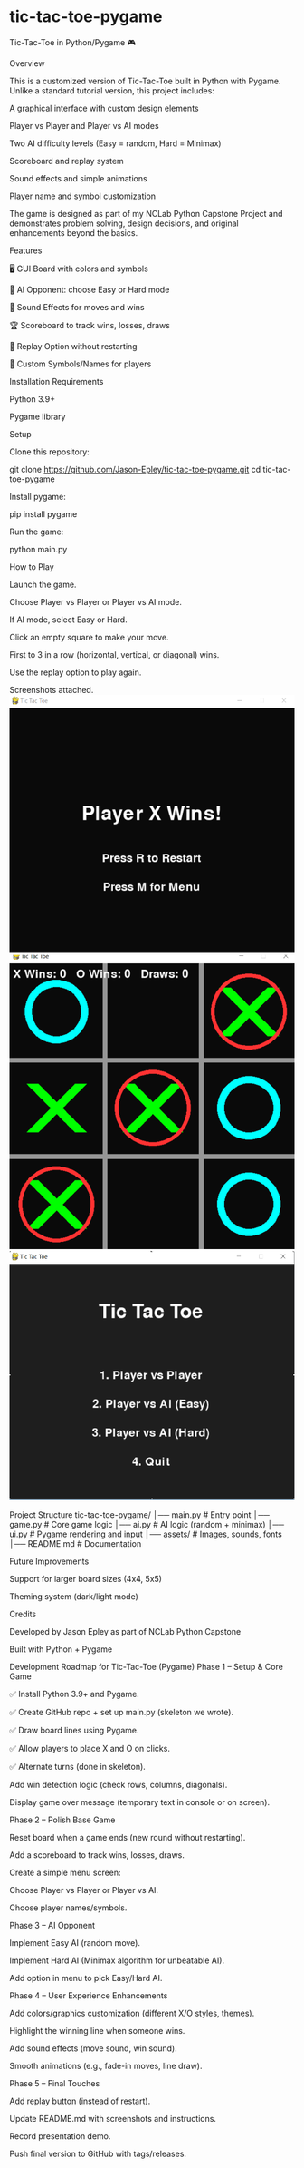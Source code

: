 # tic-tac-toe-pygame
Tic-Tac-Toe in Python/Pygame 🎮

Overview

  This is a customized version of Tic-Tac-Toe built in Python with Pygame. Unlike a standard tutorial version, this project includes:
  
  A graphical interface with custom design elements
  
  Player vs Player and Player vs AI modes
  
  Two AI difficulty levels (Easy = random, Hard = Minimax)
  
  Scoreboard and replay system
  
  Sound effects and simple animations
  
  Player name and symbol customization
  
  The game is designed as part of my NCLab Python Capstone Project and demonstrates problem solving, design decisions, and original enhancements beyond the basics.

Features

  🖥️ GUI Board with colors and symbols
  
  🤖 AI Opponent: choose Easy or Hard mode
  
  🎵 Sound Effects for moves and wins
  
  🏆 Scoreboard to track wins, losses, draws
  
  🔄 Replay Option without restarting
  
  🎨 Custom Symbols/Names for players

Installation Requirements

  Python 3.9+
  
  Pygame library

Setup

  Clone this repository:
  
  git clone https://github.com/Jason-Epley/tic-tac-toe-pygame.git
  cd tic-tac-toe-pygame


Install pygame:

  pip install pygame


Run the game:

  python main.py

How to Play

  Launch the game.
  
  Choose Player vs Player or Player vs AI mode.
  
  If AI mode, select Easy or Hard.
  
  Click an empty square to make your move.
  
  First to 3 in a row (horizontal, vertical, or diagonal) wins.
  
  Use the replay option to play again.

Screenshots attached.
![image alt](https://github.com/Jason-Epley/tic-tac-toe-pygame/blob/main/tic_tac_toe_pygame_img_3.PNG)
![image alt](https://github.com/Jason-Epley/tic-tac-toe-pygame/blob/main/tic_tac_toe_pygame_img_2.PNG)
![image alt](https://github.com/Jason-Epley/tic-tac-toe-pygame/blob/main/tic_tac_toe_pygame_img_1.PNG)

Project Structure
  tic-tac-toe-pygame/
  │── main.py          # Entry point
  │── game.py          # Core game logic
  │── ai.py            # AI logic (random + minimax)
  │── ui.py            # Pygame rendering and input
  │── assets/          # Images, sounds, fonts
  │── README.md        # Documentation

Future Improvements

  Support for larger board sizes (4x4, 5x5)
  
  Theming system (dark/light mode)
  
  Credits
  
  Developed by Jason Epley as part of NCLab Python Capstone
  
  Built with Python + Pygame


Development Roadmap for Tic-Tac-Toe (Pygame)
Phase 1 – Setup & Core Game

  ✅ Install Python 3.9+ and Pygame.
  
  ✅ Create GitHub repo + set up main.py (skeleton we wrote).
  
  ✅ Draw board lines using Pygame.
  
  ✅ Allow players to place X and O on clicks.
  
  ✅ Alternate turns (done in skeleton).
  
  Add win detection logic (check rows, columns, diagonals).
  
  Display game over message (temporary text in console or on screen).

Phase 2 – Polish Base Game

  Reset board when a game ends (new round without restarting).
  
  Add a scoreboard to track wins, losses, draws.
  
  Create a simple menu screen:
  
  Choose Player vs Player or Player vs AI.
  
  Choose player names/symbols.

Phase 3 – AI Opponent

  Implement Easy AI (random move).
  
  Implement Hard AI (Minimax algorithm for unbeatable AI).
  
  Add option in menu to pick Easy/Hard AI.

Phase 4 – User Experience Enhancements

  Add colors/graphics customization (different X/O styles, themes).
  
  Highlight the winning line when someone wins.
  
  Add sound effects (move sound, win sound).
  
  Smooth animations (e.g., fade-in moves, line draw).

Phase 5 – Final Touches

  Add replay button (instead of restart).
  
  Update README.md with screenshots and instructions.
  
  Record presentation demo.
  
  Push final version to GitHub with tags/releases.
